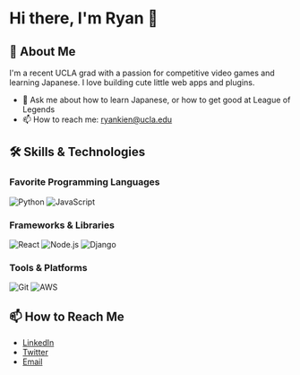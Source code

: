 <!--
  GitHub Profile README Template
  Customize this template to showcase your skills, projects, and more.
-->

# Hi there, I'm Ryan 👋

## 🚀 About Me

I'm a recent UCLA grad with a passion for competitive video games and learning Japanese. I love building cute little web apps and plugins. 

- 💬 Ask me about how to learn Japanese, or how to get good at League of Legends
- 📫 How to reach me: ryankien@ucla.edu

## 🛠️ Skills & Technologies

### Favorite Programming Languages

![Python](https://img.shields.io/badge/Python-3776AB?style=flat&logo=python&logoColor=white)
![JavaScript](https://img.shields.io/badge/JavaScript-F7DF1E?style=flat&logo=javascript&logoColor=black)

### Frameworks & Libraries

![React](https://img.shields.io/badge/React-61DAFB?style=flat&logo=react&logoColor=black)
![Node.js](https://img.shields.io/badge/Node.js-339933?style=flat&logo=node.js&logoColor=white)
![Django](https://img.shields.io/badge/Django-092E20?style=flat&logo=django&logoColor=white)
<!-- Add more frameworks as needed -->

### Tools & Platforms

![Git](https://img.shields.io/badge/Git-F05032?style=flat&logo=git&logoColor=white)
![AWS](https://img.shields.io/badge/AWS-232F3E?style=flat&logo=amazon-aws&logoColor=white)

## 📫 How to Reach Me

- [LinkedIn](https://www.linkedin.com/in/ryankien/)
- [Twitter](https://twitter.com/ryankkien)
- [Email](ryankien@ucla.edu)




<!---
ryankkien/ryankkien is a ✨ special ✨ repository because its `README.md` (this file) appears on your GitHub profile.
You can click the Preview link to take a look at your changes.
--->

